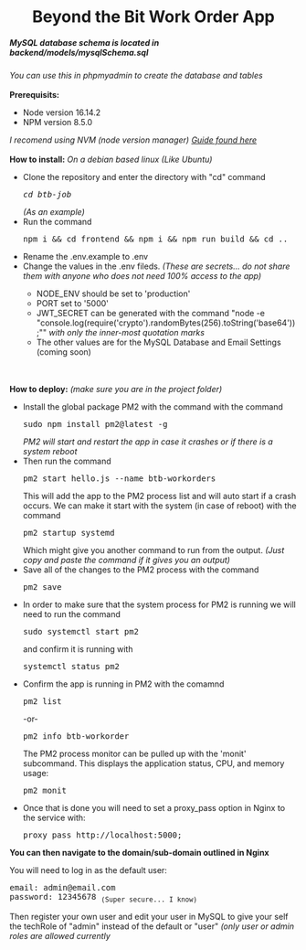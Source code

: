 <div align="center"><h1>Beyond the Bit Work Order App</h1></div>

<h5>MySQL database schema is located in backend/models/mysqlSchema.sql </h5><i>You can use this in phpmyadmin to create the database and tables</i>
</br></br>
<b>Prerequisits:</b>
<ul>
<li>Node version 16.14.2</li>
<li>NPM version 8.5.0</li>
</ul>
<i>I recomend using NVM (node version manager) 
<a href="https://www.linode.com/docs/guides/how-to-install-use-node-version-manager-nvm/">Guide found here</a></i>
</br></br>
<b>How to install:</b> <i>On a debian based linux (Like Ubuntu)</i>
<ul>
<li>Clone the repository and enter the directory with "cd" command <i><pre>cd btb-job</pre> (As an example)</i></li>
<li>Run the command <pre>npm i && cd frontend && npm i && npm run build && cd ..</pre></li>
<li>Rename the .env.example to .env</li>
<li>Change the values in the .env fileds. <i>(These are secrets... do not share them with anyone who does not need 100% access to the app)</i></li>
<ul>
<li>NODE_ENV should be set to 'production'</li>
<li>PORT set to '5000' </li>
<li>JWT_SECRET can be generated with the command "node -e "console.log(require('crypto').randomBytes(256).toString('base64'));"" <i> with only the inner-most quotation marks</i></li>
<li>The other values are for the MySQL Database and Email Settings (coming soon)</li>
</ul>
</ul>
</br></br>
<b>How to deploy:</b> <i>(make sure you are in the project folder)</i>
<ul>
<li>Install the global package PM2 with the command with the command <pre>sudo npm install pm2@latest -g</pre> <i>PM2 will start and restart the app in case it crashes or if there is a system reboot</i></li>
<li>Then run the command <pre>pm2 start hello.js --name btb-workorders</pre> This will add the app to the PM2 process list and will auto start if a crash occurs. We can make it start with the system (in case of reboot) with the command <pre>pm2 startup systemd</pre> Which might give you another command to run from the output. <i>(Just copy and paste the command if it gives you an output)</i></li>
<li>Save all of the changes to the PM2 process with the command <pre>pm2 save</pre></li>
<li>In order to make sure that the system process for PM2 is running we will need to run the command <pre>sudo systemctl start pm2</pre> and confirm it is running with <pre>systemctl status pm2</pre></li>
<li>Confirm the app is running in PM2 with the comamnd <pre>pm2 list</pre> -or- <pre>pm2 info btb-workorder</pre>
The PM2 process monitor can be pulled up with the 'monit' subcommand. This displays the application status, CPU, and memory usage: <pre>pm2 monit</pre></li>
<li>Once that is done you will need to set a proxy_pass option in Nginx to the service with: <pre>proxy_pass http://localhost:5000;</pre></li>
</ul>
<b>You can then navigate to the domain/sub-domain outlined in Nginx</b>
<p>You will need to log in as the default user: <pre>email: admin@email.com
password: 12345678 <sub>(Super secure... I know)</sub></pre>
Then register your own user and edit your user in MySQL to give your self the techRole of "admin"  instead of the default or "user" <i>(only user or admin roles are allowed currently</i></p>